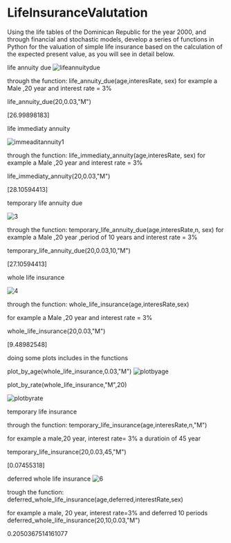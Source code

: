 # LifeInsuranceValutation

Using the life tables of the Dominican Republic for the year 2000, and through financial and stochastic models, develop a series of functions in Python for the valuation of simple life insurance based on the calculation of the expected present value, as you will see in detail below.

life annuity due
![lifeannuitydue](https://user-images.githubusercontent.com/59314598/195382812-a555066f-e20b-4903-bf39-90b511c89923.jpg)
 
through the function: life_annuity_due(age,interesRate, sex)
for example a Male ,20 year and interest rate = 3%

life_annuity_due(20,0.03,"M")

[26.99898183]

life immediaty annuity

![immeaditannuity1](https://user-images.githubusercontent.com/59314598/195383950-86799c0f-884d-49af-8e7a-519995c62410.jpg)

through the function: life_immediaty_annuity(age,interesRate, sex)
for example a Male ,20 year and interest rate = 3%

life_immediaty_annuity(20,0.03,"M")

[28.10594413]

temporary life annuity due

![3](https://user-images.githubusercontent.com/59314598/195385635-63a3dff7-6217-4a87-949d-1cd69d7e923e.jpg)

through the function: temporary_life_annuity_due(age,interesRate,n, sex)
for example a Male ,20 year ,period of 10 years and interest rate = 3%

temporary_life_annuity_due(20,0.03,10,"M")

[27.10594413]

whole life insurance

![4](https://user-images.githubusercontent.com/59314598/195386734-5dddcb93-5b0a-459c-9f74-998b193ba920.png)

through the function: whole_life_insurance(age,interesRate,sex)

for example a Male ,20 year and interest rate = 3%

whole_life_insurance(20,0.03,"M")

[9.48982548]

doing some plots includes in the functions 

plot_by_age(whole_life_insurance,0.03,"M")
![plotbyage](https://user-images.githubusercontent.com/59314598/195387376-019333c4-e147-49a7-bb5b-964135daf17c.jpg)

plot_by_rate(whole_life_insurance,"M",20)


![plotbyrate](https://user-images.githubusercontent.com/59314598/195387408-b3d7e464-1890-4b3c-943f-212f665199ea.jpg)

temporary life insurance

through the function: temporary_life_insurance(age,interesRate,n,"M")

for example a male,20 year, interest rate= 3%  a duratioin of 45 year

temporary_life_insurance(20,0.03,45,"M")

[0.07455318]

deferred whole life insurance
![6](https://user-images.githubusercontent.com/59314598/195390405-14fa15a6-6224-47e7-a1e7-b7988b5eea10.jpg)

trough the function: deferred_whole_life_insurance(age,deferred,interestRate,sex)

for example a male, 20 year, interest rate=3% and deferred 10 periods
deferred_whole_life_insurance(20,10,0.03,"M")

0.2050367514161077
